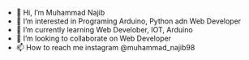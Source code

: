 - 👋 Hi, I’m Muhammad Najib
- 👀 I’m interested in Programing Arduino, Python adn Web Developer
- 🌱 I’m currently learning Web Develober, IOT, Arduino
- 💞️ I’m looking to collaborate on Web Developer
- 📫 How to reach me instagram @muhammad_najib98

<!---
patricxp/patricxp is a ✨ special ✨ repository because its `README.md` (this file) appears on your GitHub profile.
You can click the Preview link to take a look at your changes.
--->
